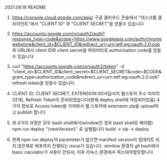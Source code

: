 2021.09.18 README

1. https://console.cloud.google.com/apis/
구글 클라우드 콘솔에서 "데스크톱 클라이언트"에서 "CLIENT ID" 와 "CLIENT SECRET"을 얻을수 있습니다

2. https://accounts.google.com/o/oauth2/auth?response_type=code&scope=https://www.googleapis.com/auth/chromewebstore&client_id=$CLIENT_ID&redirect_uri=urn:ietf:wg:oauth:2.0:oob
위 URL에서 client ID와 client secret을 파라미터로 authorization code를 얻을 수 있습니다

3. curl "https://accounts.google.com/o/oauth2/token" -d \"client_id=$CLIENT_ID&client_secret=$CLIENT_SECRET&code=$CODE&grant_type=authorization_code&redirect_uri=urn:ietf:wg:oauth:2.0:oob"
refresh token을 얻을수 있습니다

4. CLIENT ID, CLIENT SECRET, EXTENSION ID(서담서치 웹스토어 주소 마지막 32개), Refresh Token이 준비되었습니다(현재 deploy shell에 저장되어있음)
4가지 정보로 Access token을 가져와서 웹 스토어에 extension.zip을 upload하고 publish 합니다

5. 위 4가지 과정은 모두 bash shell에서(window인 경우 bash shell로 해야함) npm run deploy "{newVersion}" 로 실행됩니다 build -> zip -> deploy

6. 현재 npm run deploy의 parameter가 없으면 manifest version이 업데이트 되지 않은채로 배포까지 진행되는 issue가 있습니다. window 환경의 git bash에서 basic caculator가 사용이 안되서,
이후 리눅스 환경에서 픽스되야할듯합니다
